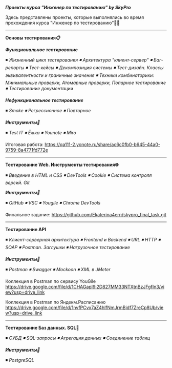 ***Проекты курса "Инженер по тестированию" by SkyPro***

Здесь представлены проекты, которые выполнялись во время прохождения курса "Инженер по тестированию"👨‍💻

---

**Основы тестирования📋**

_**Функциональное тестирование**_ 

◾ *Жизненный цикл тестирования ◾ Архитектура "клиент-сервер" ◾ Баг-репорты ◾ Тест-кейсы ◾ Декомпозиция системы
◾ Тест-дизайн. Классы эквивалентности и граничные значения ◾ Техники комбинаторики:
Минимальные проверки, Атомарные проверки, Попарное тестирование ◾ Тестирование документации*

_**Нефункциональное тестирование**_ 

◾	*Smoke ◾	Регрессионное ◾	Повторное*

_**Инструменты🔧**_

◾ *Test IT ◾ Ёжка ◾ Younote ◾ Miro*

Итоговая работа: https://qa111-2.yonote.ru/share/ac6c0fb0-b645-44a0-9759-8a4771fd772e

---

**Тестирование Web. Инструменты тестирования🌐** 

◾	*Введение в HTML и CSS ◾ DevTools ◾ Cookie ◾ Система контроля версий. Git*	 

_**Инструменты🔧**_

◾ *GitHub ◾ VSC ◾ Yougile ◾ Chrome DevTools*

Финальное задание: https://github.com/Ekaterina4ern/skypro_final_task.git

---

**Тестирование API** 

◾	*Клиент-серверная архитектура ◾ Frontend и Backend ◾ URL ◾ HTTP ◾ SOAP ◾ Postman. Заглушки ◾ Нагрузочное тестирование* 

_**Инструменты🔧**_

◾ *Postman ◾ Swagger ◾ Mockoon ◾ XML в JMeter*

Коллекция в Postman по  сервису YouGile
https://drive.google.com/file/d/1CHAGapI9i2D827MM33NTXtnBzJFgfIn3/view?usp=drive_link


Коллекция в Postman по Яндекм.Расписанию
https://drive.google.com/file/d/1nvfPCvx7aZ4hlfNmJrmBidf7ZreCp8Ub/view?usp=drive_link

---

**Тестирование Баз данных. SQL🐘** 

◾ *СУБД ◾ SQL-запросы ◾ Агрегация данных ◾ Соединение таблиц*

_**Инструменты🔧**_

◾ *PostgreSQL*

